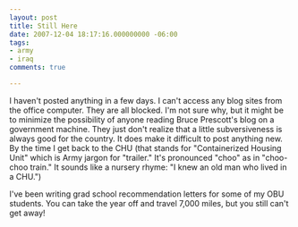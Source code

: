 ```yaml
---
layout: post
title: Still Here
date: 2007-12-04 18:17:16.000000000 -06:00
tags:
- army
- iraq 
comments: true

---
```

<p>I haven't posted anything in a few days. I can't access any blog sites from the office computer. They are all blocked. I'm not sure why, but it might be to minimize the possibility of anyone reading Bruce Prescott's blog on a government machine. They just don't realize that a little subversiveness is always good for the country. It does make it difficult to post anything new. By the time I get back to the CHU (that stands for "Containerized Housing Unit" which is Army jargon for "trailer." It's pronounced "choo" as in "choo-choo train." It sounds like a nursery rhyme: "I knew an old man who lived in a CHU.")</p>
<p>I've been writing grad school recommendation letters for some of my OBU students. You can take the year off and travel 7,000 miles, but you still can't get away!</p>
